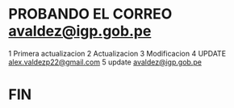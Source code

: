 # PROBANDO EL CORREO avaldez@igp.gob.pe
1 Primera actualizacion 
2 Actualizacion
3 Modificacion
4 UPDATE alex.valdezp22@gmail.com
5 update avaldez@igp.gob.pe
# FIN
